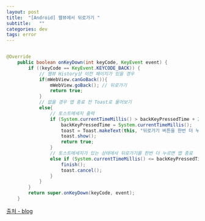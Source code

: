 ```yaml
---
layout: post
title:  "[Android] 웹뷰에서 뒤로가기 "
subtitle:   ""
categories: dev
tags: error
--- 
```


```JAVA

@Override
    public boolean onKeyDown(int keyCode, KeyEvent event) {
        if ((keyCode == KeyEvent.KEYCODE_BACK)) {
            // 웹뷰 History상 이전 페이지가 있을 경우
            if(mWebView.canGoBack()){
                mWebView.goBack(); // 뒤로가기
                return true;
            }
            // 없을 경우 앱 종료 전 Toast로 물어보기
            else{
                // 토스트메세지 출력
                if (System.currentTimeMillis() > backKeyPressedTime + 2000) {
                    backKeyPressedTime = System.currentTimeMillis();
                    toast = Toast.makeText(this, "뒤로가기 버튼을 한번 더 누르시면 종료됩니다.", Toast.LENGTH_SHORT);
                    toast.show();
                    return true;
                }
                // 토스트메세지가 있는 상태에서 뒤로가기를 한번 더 누르면 앱 종료
                else if (System.currentTimeMillis() <= backKeyPressedTime + 2000) {
                    finish();
                    toast.cancel();
                }
            }
        }
        return super.onKeyDown(keyCode, event);
    }

```

[출처 - blog](https://blog.ysoft.kr/m/entry/%EC%95%88%EB%93%9C%EB%A1%9C%EC%9D%B4%EB%93%9C-%EC%9B%B9%EB%B7%B0-%EB%92%A4%EB%A1%9C%EA%B0%80%EA%B8%B0-%EB%B2%84%ED%8A%BC-%EC%9D%B4%EB%B2%A4%ED%8A%B8-%EB%A7%8C%EB%93%A4%EA%B8%B0)